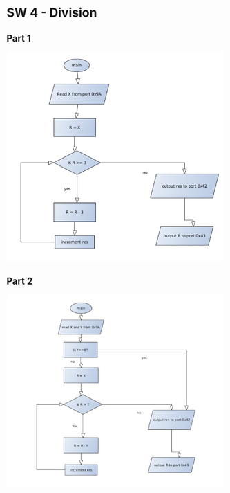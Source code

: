 # SW 4 -  Division
## Part 1
![part 1](https://github.com/ByVictorrr/CPE233/blob/master/SW/SW4/images/part1.png)
## Part 2
![part 2](https://github.com/ByVictorrr/CPE233/blob/master/SW/SW4/images/part2.png)
